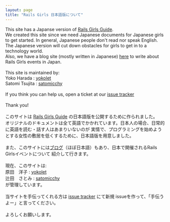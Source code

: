 ```yaml
---
layout: page
title: "Rails Girls 日本語版について"
---
```


This site has a Japanse version of [Rails Girls Guide](guide.railsgirls.com). <br/>
We created this site since we need Japanese documents for Japanese girls to get started.
In general, Japanese people don't read nor speak English. The Japanese version will cut down
obstacles for girls to get in to a technology world.
<br/>
Also, we have a blog site (mostly written in Japanese) [here](/blog/) to write
about Rails Girls events in Japan.
<br/>
<br/>
This site is maintained by:<br/>
Yoko Harada : [yokolet](https://github.com/yokolet)<br/>
Satomi Tsujita : [satomicchy](https://github.com/satomicchy)<br/>
<br/>
If you think you can help us, open a ticket at
our [issue tracker](https://github.com/railsgirls-jp/railsgirls-jp.github.com/issues)
<br/>
<br/>
Thank you!
<br/>
<br/>
このサイトは [Rails Girls Guide](guide.railsgirls.com) の日本語版を公開するために作られました。<br/>
オリジナルのドキュメントは全て英語でかかれています。日本人の場合、日常的に英語を読む・話す人はあまりいないのが
実情で、プログラミングを始めようとする女性の敷居を低くするために、日本語版を用意しました。
<br/>
<br/>また、このサイトには[ブログ](/blog/)（ほぼ日本語）もあり、日本で開催されるRails Girlsイベントについて
紹介して行きます。
<br/>
<br/>
現在、このサイトは:<br/>
原田　洋子 : [yokolet](https://github.com/yokolet)<br/>
辻田　さとみ : [satomicchy](https://github.com/satomicchy)<br/>
が管理しています。<br/>
<br/>
当サイトを手伝ってくれる方は
[issue tracker](https://github.com/railsgirls-jp/railsgirls-jp.github.com/issues)
にて新規 issueを作って、「手伝うよー」と言ってください。
<br/>
<br/>
よろしくお願いします。